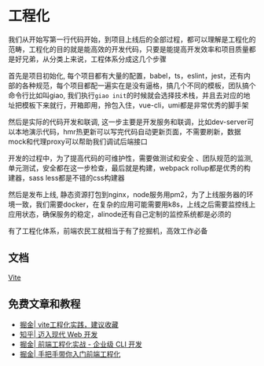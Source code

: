 # 工程化

<!-- ['❌','✅','🔥','⭐'] -->

我们从开始写第一行代码开始，到项目上线后的全部过程，都可以理解是工程化的范畴，工程化的目的就是能高效的开发代码，只要是能提高开发效率和项目质量都是好兄弟，从分类上来说，工程体系分成这几个步骤
    
首先是项目初始化, 每个项目都有大量的配置，babel，ts，eslint，jest，还有内部的各种规范，每个项目都配一遍实在是没有逼格，搞几个不同的模板，团队搞个命令行比如叫giao, 我们执行`giao init`的时候就会选择技术栈，并且去对应的地址把模板下来就行，开箱即用，拎包入住，vue-cli，umi都是非常优秀的脚手架

然后是实际的代码开发和联调, 这一步主要是开发服务和联调，比如dev-server可以本地演示代码，hmr热更新可以写完代码自动更新页面，不需要刷新，数据mock和代理proxy可以帮助我们调试后端接口

开发的过程中，为了提高代码的可维护性，需要做测试和安全 、团队规范的监测, 单元测试，安全都在这一步检查，最后就是构建，webpack rollup都是优秀的构建器，sass less都是不错的css构建器

然后是发布上线, 静态资源打包到nginx，node服务用pm2，为了上线服务器的环境一致，我们需要docker，在复杂的应用可能需要用k8s，上线之后需要监控线上应用状态，确保服务的稳定，alinode还有自己定制的监控系统都是必须的

有了工程化体系，前端农民工就相当于有了挖掘机，高效工作必备

<roadmap :data="[
  {title:'工程体系',download:true,x:400,y:20},
  { title:'项目初始化', y:180,
    left:[
      ['脚手架'],
      ['包管理'],
      ['模板下载'],
    ],right:[
      ['团队规范'],
      ['cra'],
      ['vue-cli'],
      ['umi'],
    ]
  } ,
{ title:'开发', y:280,
    left:[
      ['dev-server'],
      ['mock',[
        ['假数据'],
        ['ts-接口类型']
      ]],
      ['hmr'],
      ['proxy',[
        ['代理测试接口']
      ]],
      ['测试',[0],[
        ['单测'],
        ['E2E'],
      ]],
    ],right:[
      ['规范',[-35],[
        ['Airbnb'],
        ['standard'],
      ]],
      ['js',[40],[
        ['webpack'],
        ['vite'],
        ['rollup'],
        ['babel'],
        ['esbuild'],
      ]],
      ['css',[120],[
        ['sass'],
        ['less'],
        ['postcss'],
      ]]
    ]
  } ,
  { title:'部署上线',
    y:280,
    left:[
      ['pm2'],
      ['github'],
      ['docker'],
      ['k8s'],
    ],
    right:[
      ['监控'],
      ['日志'],
      ['报警'],
      ['故障复现'],
    ]
  } ,
  { title:'团队开发效率',
  } 
]" />

## 文档

[Vite](https://vitejs.dev/)

## 免费文章和教程

* [掘金| vite工程化实践，建议收藏](https://juejin.cn/post/6910014283707318279)
* [知乎| 迈入现代 Web 开发](https://zhuanlan.zhihu.com/p/386607009)
* [掘金| 前端工程化实战 - 企业级 CLI 开发](https://juejin.cn/post/6982215543017193502)
* [掘金| 手把手带你入门前端工程化](https://juejin.cn/post/6892003555818143752)


<!-- ## 免费视频


::: warning @todo
B站录制
::: -->
